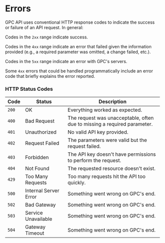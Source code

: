 # Errors

GPC API uses conventional HTTP response codes to indicate the success or failure of an API request. In general:

Codes in the `2xx` range indicate success.

Codes in the `4xx` range indicate an error that failed given the information provided (e.g., a required parameter was omitted, a change failed, etc.).

Codes in the `5xx` range indicate an error with GPC's servers.

Some `4xx` errors that could be handled programmatically include an error code that briefly explains the error reported.

### HTTP Status Codes

| Code    | Status         |  Description                                        |
| ------- | -------------- |  -------------------------------------------------- |
| `200`   | OK | Everything worked as expected. |
| `400`   | Bad Request | The request was unacceptable, often due to missing a required parameter. |
| `401` | Unauthorized | No valid API key provided. |
| `402` | Request Failed | The parameters were valid but the request failed. |
| `403` | Forbidden | The API key doesn't have permissions to perform the request. |
| `404` | Not Found | The requested resource doesn't exist. |
| `429` | Too Many Requests | Too many requests hit the API too quickly. |
| `500` | Internal Server Error | Something went wrong on GPC's end. |
| `502` | Bad Gateway | Something went wrong on GPC's end. |
| `503` | Service Unavailable | Something went wrong on GPC's end. |
| `504` | Gateway Timeout | Something went wrong on GPC's end. |